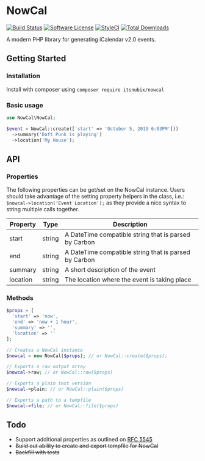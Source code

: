 # NowCal

[![Build Status](https://travis-ci.org/itsnubix/nowcal.svg?branch=master)](https://travis-ci.org/itsnubix/nowcal)
[![Software License](https://img.shields.io/badge/license-MIT-brightgreen.svg?style=flat-square)](LICENSE)
[![StyleCI](https://github.styleci.io/repos/169808234/shield?branch=master)](https://github.styleci.io/repos/169808234)
[![Total Downloads](https://img.shields.io/packagist/dt/itsnubix/nowcal.svg?style=flat-square)](https://packagist.org/packages/itsnubix/nowcal)

A modern PHP library for generating iCalendar v2.0 events.

## Getting Started

### Installation

Install with composer using `composer require itsnubix/nowcal`

### Basic usage

```php
use NowCal\NowCal;

$event = NowCal::create(['start' => 'October 5, 2019 6:03PM']))
  ->summary('Daft Punk is playing')
  ->location('My House');
```

## API

### Properties

The following properties can be get/set on the NowCal instance. Users should take advantage of the setting property helpers in the class, i.e.: `$nowcal->location('Event Location');` as they provide a nice syntax to string multiple calls together.

| Property | Type   | Description                                           |
| -------- | ------ | ----------------------------------------------------- |
| start    | string | A DateTime compatible string that is parsed by Carbon |
| end      | string | A DateTime compatible string that is parsed by Carbon |
| summary  | string | A short description of the event                      |
| location | string | The location where the event is taking place          |

### Methods

```php
$props = [
  'start' => 'now',
  'end' => 'now + 1 hour',
  'summary' => '',
  'location' => ''
];

// Creates a NowCal instance
$nowcal = new NowCal($props); // or NowCal::create($props);

// Exports a raw output array
$nowcal->raw; // or NowCal::raw($props)

// Exports a plain text version
$nowcal->plain; // or NowCal::plain($props)

// Exports a path to a tempfile
$nowcal->file; // or NowCal::file($props)
```

## Todo

- Support additional properties as outlined on [RFC 5545](https://tools.ietf.org/html/rfc5545)
- ~~Build out ability to create and export tempfile for NowCal~~
- ~~Backfill with tests~~
